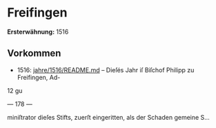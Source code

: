 # Freifingen

**Ersterwähnung:** 1516

## Vorkommen
- 1516: [jahre/1516/README.md](../jahre/1516/README.md) – Dieſés Jahr iſ Biſchof Philipp zu Freifingen, Ad-

12 gu


— 178 —

miniſtrator dieſes Stifts, zuerſt eingeritten, als der
Schaden gemeine S...
